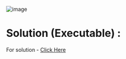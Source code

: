 ![image](https://user-images.githubusercontent.com/68263452/116574844-ba58c600-a92b-11eb-979c-e7d8abdb063d.png)

# Solution (Executable) :
For solution - [Click Here](https://onecompiler.com/python/3ww2m9kqc)
